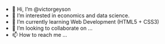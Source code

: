 - 👋 Hi, I’m @victorgeyson
- 👀 I’m interested in economics and data science.
- 🌱 I’m currently learning Web Development (HTML5 + CSS3)
- 💞️ I’m looking to collaborate on ...
- 📫 How to reach me ...

<!---
victorgeyson/victorgeyson is a ✨ special ✨ repository because its `README.md` (this file) appears on your GitHub profile.
You can click the Preview link to take a look at your changes.
--->

